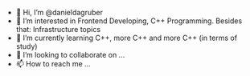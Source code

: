 - 👋 Hi, I’m @danieldagruber
- 👀 I’m interested in Frontend Developing, C++ Programming. Besides that: Infrastructure topics 
- 🌱 I’m currently learning C++, more C++ and more C++ (in terms of study)
- 💞️ I’m looking to collaborate on ...
- 📫 How to reach me ...

<!---
danielgruber99/danielgruber99 is a ✨ special ✨ repository because its `README.md` (this file) appears on your GitHub profile.
You can click the Preview link to take a look at your changes.
--->
